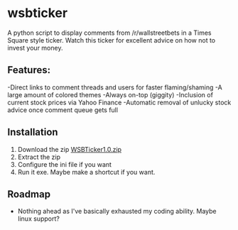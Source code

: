 # wsbticker
A python script to display comments from /r/wallstreetbets in a Times Square style ticker. Watch this ticker for excellent advice on how not to invest your money.

## Features:
-Direct links to comment threads and users for faster flaming/shaming
-A large amount of colored themes
-Always on-top (giggity)
-Inclusion of current stock prices via Yahoo Finance
-Automatic removal of unlucky stock advice once comment queue gets full


## Installation
1. Download the zip <a id="raw-url" href="https://github.com/ArobertsStratoIT/wsbticker/blob/master/dist/WSBTicker1.0.zip">WSBTicker1.0.zip</a>
2. Extract the zip
3. Configure the ini file if you want
4. Run it exe. Maybe make a shortcut if you want.

## Roadmap
- Nothing ahead as I've basically exhausted my coding ability. Maybe linux support?
